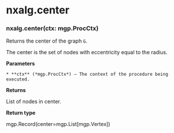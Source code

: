 # nxalg.center


### nxalg.center(ctx: mgp.ProcCtx)
Returns the center of the graph `G`.

The center is the set of nodes with eccentricity equal to the radius.


**Parameters**

    * **ctx** (*mgp.ProcCtx*) – The context of the procedure being executed.



**Returns**

List of nodes in center.



**Return type**

mgp.Record(center=mgp.List[mgp.Vertex])

